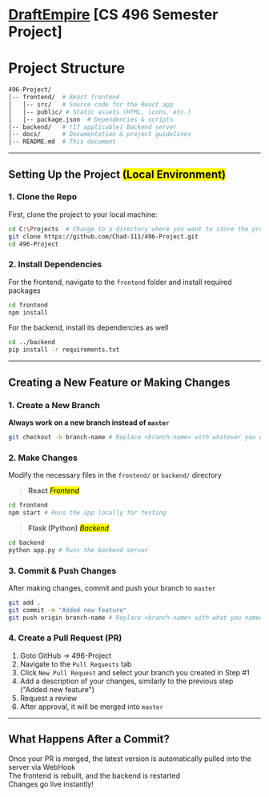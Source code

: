 # [DraftEmpire](https://draftempire.win "Draft Empire Website") [CS 496 Semester Project]

# Project Structure
```bash
496-Project/
│-- frontend/  # React frontend
│   │-- src/   # Source code for the React app
│   │-- public/ # Static assets (HTML, icons, etc.)
│   │-- package.json  # Dependencies & scripts
│-- backend/   # (If applicable) Backend server
│-- docs/      # Documentation & project guidelines
│-- README.md  # This document
```
_________________

## Setting Up the Project <mark>(Local Environment)</mark>

### 1. Clone the Repo
First, clone the project to your local machine:
```bash
cd C:\Projects  # Change to a directory where you want to store the project
git clone https://github.com/Chad-111/496-Project.git
cd 496-Project
```
### 2. Install Dependencies
For the frontend, navigate to the `frontend` folder and install required packages
```bash
cd frontend
npm install
```
For the backend, install its dependencies as well
```bash
cd ../backend
pip install -r requirements.txt
```
_________________

## Creating a New Feature or Making Changes

### 1. Create a New Branch
**Always work on a new branch instead of `master`**
```bash
git checkout -b branch-name # Replace <branch-name> with whatever you want
```
### 2. Make Changes
Modify the necessary files in the `frontend/` or `backend/` directory </br>
> **React** <mark>*Frontend*</mark>
```bash
cd frontend
npm start # Runs the app locally for testing
```
> **Flask (Python)** <mark>*Backend*</mark>
```bash
cd backend
python app.py # Runs the backend server
```
### 3. Commit & Push Changes
After making changes, commit and push your branch to `master`
```bash
git add .
git commit -m "Added new feature"
git push origin branch-name # Replace <branch-name> with what you named it in Step #1
```
### 4. Create a Pull Request (PR)
1. Goto GitHub -> 496-Project
2. Navigate to the `Pull Requests` tab
3. Click `New Pull Request` and select your branch you created in Step #1
4. Add a description of your changes, similarly to the previous step ("Added new feature")
5. Request a review
6. After approval, it will be merged into `master`
_________________

## What Happens After a Commit?
Once your PR is merged, the latest version is automatically pulled into the server via WebHook </br>
The frontend is rebuilt, and the backend is restarted </br>
Changes go live instantly! </br>
